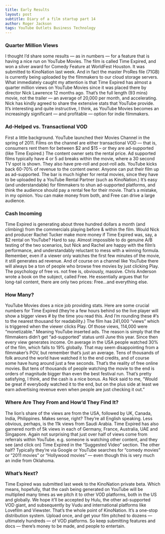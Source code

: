 ```yaml
---
title: Early Results
layout: post
subtitle: Diary of a film startup part 14
author: Roger Jackson
tags: YouTube Outlets Business Technology
---
```


### Quarter Million Views

I thought I’d share some results — as in numbers — for a feature that is having a nice run on YouTube Movies. The film is called Time Expired, and won a silver award for Comedy Feature at WorldFest Houston. It was submitted to KinoNation last week. And in fact the master ProRes file (71GB) is currently being uploaded by the filmmakers to our cloud storage servers. What immediately caught my attention is that Time Expired has almost a quarter million views on YouTube Movies since it was placed there by director Nick Lawrence 12 months ago. That’s the full length (93 mins) movie, not the trailer — an average of 20,000 per month, and accelerating. Nick has kindly agreed to share the extensive stats that YouTube provide. It’s interesting and quite instructive, I think, as YouTube Movies becomes an increasingly significant — and profitable — option for indie filmmakers.

### Ad-Helped vs. Transactional VOD
First a little background. YouTube launched their Movies Channel in the spring of 2011. Films on the channel are either transactional VOD — that is, consumers rent them for between $2 and $15 – or they are ad-supported (like Time Expired.) The content owner sets the rental price. Ad supported films typically have 4 or 5 ad breaks within the movie, where a 30 second TV spot is shown. They also have pre-roll and post-roll ads. YouTube kicks back 60-70% of revenue to the content owner. Anyone can put their film up as ad-supported. The bar is much higher for rental movies, since they have to be uploaded by a YouTube Rental Partner (such as KinoNation.) It’s easy (and understandable) for filmmakers to shun ad-supported platforms, and think the audience should pay a rental fee for their movie. That’s a mistake, in my opinion. You can make money from both, and Free can drive a large audience.

### Cash Incoming
Time Expired is generating about three hundred dollars a month (and climbing) from the commercials playing before & within the film. Would Nick and producer Rachel Tucker make more money if Time Expired was, say, a $2 rental on YouTube? Hard to say. Almost impossible to do genuine A/B testing of the two scenarios, but Nick and Rachel are happy with the film’s performance, and understandably reluctant to mess with a winning formula. Remember, even if a viewer only watches the first few minutes of the movie, it still generates ad revenue. And of course on a channel like YouTube there will always be a ton of people who browse free movies by just clicking Play. The psychology of free vs. not free is, obviously, massive. Chris Anderson wrote a book on the subject, called Free. He essentially argues that for long-tail content, there are only two prices: Free…and everything else.

### How Many?
YouTube Movies does a nice job providing stats. Here are some crucial numbers for Time Expired (they’re a few hours behind so the live player will show a bigger views # by the time you read this. And I’m rounding these #’s to the nearest thousand for readability.) The film has 241,000 “views” which is triggered when the viewer clicks Play. Of those views, 114,000 were “monetizable.” Meaning YouTube inserted ads. The reason is simply that the filmmakers didn’t get “ad-supported” status until June this year. Since then every view generates income. On average in the USA people watched 30% of the film, which falls to 19% globally. That may seem disappointing from a filmmaker’s POV, but remember that’s just an average. Tens of thousands of folk around the world have watched it to the end credits, and of course some have hung around just a few seconds. That’s the reality of free online movies. But tens of thousands of people watching the movie to the end is orders of magnitude bigger than even the best festival run. That’s pretty satisfying, I think, and the cash is a nice bonus. As Nick said to me, “Would be great if everybody watched it to the end, but on the plus side at least we earn advertising revenue even when people are just checking it out.”

### Where Are They From and How’d They Find It?
The lion’s share of the views are from the USA, followed by UK, Canada, India, Philippines. Makes sense, right? They’re all English speaking. Less obvious, perhaps, is the 11k views from Saudi Arabia. Time Expired has also garnered north of 5k views in each of Germany, France, Australia, UAE and Singapore. Again not surprising that just over half of views come from referrals within YouTube. e.g. someone is watching other content, and they see (and click on) Time Expired in the “Suggested Video” section. The other half? Typically they’re via Google or YouTube searches for “comedy movies” or “2011 movies” or “Hollywood movies” — even though this is very much an indie from Oklahoma.

### What’s Next?
Time Expired was submitted last week to the KinoNation private beta. Which means, hopefully, that the cash being generated on YouTube will be multiplied many times as we pitch it to other VOD platforms, both in the US and globally. We hope it’ll be accepted by Hulu, the other ad-supported VOD giant, and subsequently by Vudu and international platforms like Lovefilm and Viewster. That’s the whole point of KinoNation. It’s a one-stop distribution system. Upload once, and get your film pitched to dozens — ultimately hundreds — of VOD platforms. So keep submitting features and docs — there’s money to be made, and people to entertain.

